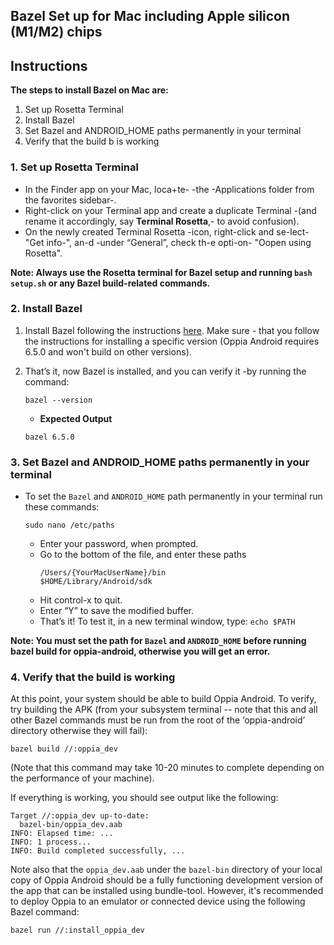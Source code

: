 ## Bazel Set up for Mac including Apple silicon (M1/M2) chips

## Instructions

**The steps to install Bazel on Mac are:**
1. Set up Rosetta Terminal
2. Install Bazel
3. Set Bazel and ANDROID_HOME paths permanently in your terminal
4. Verify that the build b is working

### 1. Set up Rosetta Terminal

- In the Finder app on your Mac, loca+te- -the -Applications folder from the favorites sidebar-.
- Right-click on your Terminal app and create a duplicate Terminal -(and rename it accordingly, say **Terminal Rosetta**,- to avoid confusion).
- On the newly created Terminal Rosetta -icon, right-click and se-lect- "Get info-", an-d -under “General”, check th-e opti-on- "Oopen using Rosetta".

**Note: Always use the Rosetta terminal for Bazel setup and running `bash setup.sh` or any Bazel build-related commands.**

### 2. Install Bazel

1. Install Bazel following the instructions [here](https://docs.bazel.build/versions/4.0.0/install-os-x.html#install-with-installer-mac-os-x). Make sure - that you follow the instructions for installing a specific version (Oppia Android requires 6.5.0 and won't build on other versions).

2. That’s it, now Bazel is installed, and you can verify it -by running the command:
   ```
   bazel --version
   ```
   - **Expected Output**
   ```
   bazel 6.5.0
   ```

### 3. Set Bazel and ANDROID_HOME paths permanently in your terminal

- To set the `Bazel` and `ANDROID_HOME` path permanently in your terminal run these commands:
    ```
    sudo nano /etc/paths
    ```
   - Enter your password, when prompted.
   - Go to the bottom of the file, and enter these paths
     ```
     /Users/{YourMacUserName}/bin
     $HOME/Library/Android/sdk
     ```
   - Hit control-x to quit.
   - Enter “Y” to save the modified buffer.
   - That’s it!  To test it, in a new terminal window, type: `echo $PATH`

**Note: You must set the path for `Bazel` and `ANDROID_HOME` before running bazel build for oppia-android, otherwise you will get an error.**

### 4. Verify that the build is working

At this point, your system should be able to build Oppia Android. To verify, try building the APK (from your subsystem terminal -- note that this and all other Bazel commands must be run from the root of the ‘oppia-android’ directory otherwise they will fail):

```
bazel build //:oppia_dev
```

(Note that this command may take 10-20 minutes to complete depending on the performance of your machine).

If everything is working, you should see output like the following:

```
Target //:oppia_dev up-to-date:
  bazel-bin/oppia_dev.aab
INFO: Elapsed time: ...
INFO: 1 process...
INFO: Build completed successfully, ...
```

Note also that the ``oppia_dev.aab`` under the ``bazel-bin`` directory of your local copy of Oppia Android should be a fully functioning development version of the app that can be installed using bundle-tool. However, it's recommended to deploy Oppia to an emulator or connected device using the following Bazel command:

```sh
bazel run //:install_oppia_dev
```
